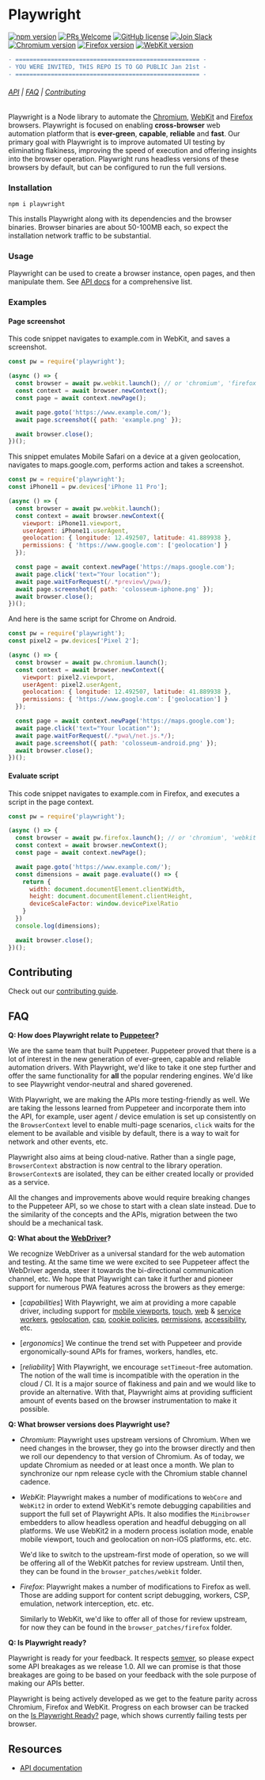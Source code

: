 # Playwright
[![npm version](https://img.shields.io/npm/v/playwright.svg?style=flat)](https://www.npmjs.com/package/playwright) [![PRs Welcome](https://img.shields.io/badge/PRs-welcome-brightgreen.svg)](https://github.com/microsoft/playwright/blob/master/CONTRIBUTING.md) [![GitHub license](https://img.shields.io/badge/license-Apache2-blue.svg)](https://github.com/microsoft/playwright/blob/master/LICENSE) [![Join Slack](https://img.shields.io/badge/join-slack-infomational)](https://join.slack.com/t/playwright/shared_invite/enQtOTEyNjExODE2OTY1LWFlNzMwN2Q0ZDNlN2Y2OGYxZThhNzY0ZGNhOTFhYmY3OWE5ZWQ1MTk4YzZlMjc4MDcwNDhjODhmZWRjNjlhMjM) [![Chromium version](https://img.shields.io/badge/chromium-81.0.4032-orange.svg)](https://www.chromium.org/Home) [![Firefox version](https://img.shields.io/badge/firefox-73.0b3-orange.svg)](https://www.mozilla.org/en-US/firefox/new/) [![WebKit version](https://img.shields.io/badge/webkit-r254081-orange.svg)](https://webkit.org/)

```diff
- ==================================================== -
- YOU WERE INVITED, THIS REPO IS TO GO PUBLIC Jan 21st -
- ==================================================== -
```

###### [API](https://github.com/microsoft/playwright/blob/master/docs/api.md) | [FAQ](#faq) | [Contributing](#contributing)

Playwright is a Node library to automate the [Chromium](https://www.chromium.org/Home), [WebKit](https://webkit.org/) and [Firefox](https://www.mozilla.org/en-US/firefox/new/) browsers. Playwright is focused on enabling **cross-browser** web automation platform that is **ever-green**, **capable**, **reliable** and **fast**. Our primary goal with Playwright is to improve automated UI testing by eliminating flakiness, improving the speed of execution and offering insights into the browser operation. Playwright runs headless versions of these browsers by default, but can be configured to run the full versions.

### Installation

```
npm i playwright
```

This installs Playwright along with its dependencies and the browser binaries. Browser binaries are about 50-100MB each, so expect the installation network traffic to be substantial.

### Usage

Playwright can be used to create a browser instance, open pages, and then manipulate them. See [API docs](https://github.com/microsoft/playwright/blob/master/docs/api.md) for a comprehensive list.

### Examples

#### Page screenshot

This code snippet navigates to example.com in WebKit, and saves a screenshot.

```js
const pw = require('playwright');

(async () => {
  const browser = await pw.webkit.launch(); // or 'chromium', 'firefox'
  const context = await browser.newContext();
  const page = await context.newPage();

  await page.goto('https://www.example.com/');
  await page.screenshot({ path: 'example.png' });

  await browser.close();
})();
```

This snippet emulates Mobile Safari on a device at a given geolocation, navigates to maps.google.com, performs action and takes a screenshot.

```js
const pw = require('playwright');
const iPhone11 = pw.devices['iPhone 11 Pro'];

(async () => {
  const browser = await pw.webkit.launch();
  const context = await browser.newContext({
    viewport: iPhone11.viewport,
    userAgent: iPhone11.userAgent,
    geolocation: { longitude: 12.492507, latitude: 41.889938 },
    permissions: { 'https://www.google.com': ['geolocation'] }
  });

  const page = await context.newPage('https://maps.google.com');
  await page.click('text="Your location"');
  await page.waitForRequest(/.*preview\/pwa/);
  await page.screenshot({ path: 'colosseum-iphone.png' });  
  await browser.close();
})();
```

And here is the same script for Chrome on Android.

```js
const pw = require('playwright');
const pixel2 = pw.devices['Pixel 2'];

(async () => {
  const browser = await pw.chromium.launch();
  const context = await browser.newContext({
    viewport: pixel2.viewport,
    userAgent: pixel2.userAgent,
    geolocation: { longitude: 12.492507, latitude: 41.889938 },
    permissions: { 'https://www.google.com': ['geolocation'] }
  });

  const page = await context.newPage('https://maps.google.com');
  await page.click('text="Your location"');
  await page.waitForRequest(/.*pwa\/net.js.*/);
  await page.screenshot({ path: 'colosseum-android.png' });
  await browser.close();
})();
```

#### Evaluate script

This code snippet navigates to example.com in Firefox, and executes a script in the page context.

```js
const pw = require('playwright');

(async () => {
  const browser = await pw.firefox.launch(); // or 'chromium', 'webkit'
  const context = await browser.newContext();
  const page = await context.newPage();

  await page.goto('https://www.example.com/');
  const dimensions = await page.evaluate(() => {
    return {
      width: document.documentElement.clientWidth,
      height: document.documentElement.clientHeight,
      deviceScaleFactor: window.devicePixelRatio
    }
  })
  console.log(dimensions);

  await browser.close();
})();
```

## Contributing

Check out our [contributing guide](https://github.com/microsoft/playwright/blob/master/CONTRIBUTING.md).

## FAQ

**Q: How does Playwright relate to [Puppeteer](https://github.com/puppeteer/puppeteer)?**

We are the same team that built Puppeteer. Puppeteer proved that there is a lot of interest in the new generation of ever-green, capable and reliable automation drivers. With Playwright, we'd like to take it one step further and offer the same functionality for **all** the popular rendering engines. We'd like to see Playwright vendor-neutral and shared goverened.

With Playwright, we are making the APIs more testing-friendly as well. We are taking the lessons learned from Puppeteer and incorporate them into the API, for example, user agent / device emulation is set up consistently on the `BrowserContext` level to enable multi-page scenarios, `click` waits for the element to be available and visible by default, there is a way to wait for network and other events, etc.

Playwright also aims at being cloud-native. Rather than a single page, `BrowserContext` abstraction is now central to the library operation. `BrowserContext`s are isolated, they can be either created locally or provided as a service.

All the changes and improvements above would require breaking changes to the Puppeteer API, so we chose to start with a clean slate instead. Due to the similarity of the concepts and the APIs, migration between the two should be a mechanical task.

**Q: What about the [WebDriver](https://www.w3.org/TR/webdriver/)?**

We recognize WebDriver as a universal standard for the web automation and testing. At the same time we were excited to see Puppeteer affect the WebDriver agenda, steer it towards the bi-directional communication channel, etc. We hope that Playwright can take it further and pioneer support for numerous PWA features across the browers as they emerge:

- [*capabilities*] With Playwright, we aim at providing a more capable driver, including support for [mobile viewports](https://developer.mozilla.org/en-US/docs/Mozilla/Mobile/Viewport_meta_tag), [touch](https://developer.mozilla.org/en-US/docs/Web/API/Touch_events/Using_Touch_Events), [web](https://developer.mozilla.org/en-US/docs/Web/API/Web_Workers_API/Using_web_workers) & [service workers](https://developer.mozilla.org/en-US/docs/Web/API/Service_Worker_API), [geolocation](https://developer.mozilla.org/en-US/docs/Web/API/Geolocation_API), [csp](https://developer.mozilla.org/en-US/docs/Web/HTTP/CSP), [cookie policies](https://web.dev/samesite-cookies-explained/), [permissions](https://developer.mozilla.org/en-US/docs/Web/API/Permissions_API), [accessibility](https://developer.mozilla.org/en-US/docs/Web/Accessibility), etc.

- [*ergonomics*] We continue the trend set with Puppeteer and provide ergonomically-sound APIs for frames, workers, handles, etc.

- [*reliability*] With Playwright, we encourage `setTimeout`-free automation. The notion of the wall time is incompatible with the operation in the cloud / CI. It is a major source of flakiness and pain and we would like to provide an alternative. With that, Playwright aims at providing sufficient amount of events based on the browser instrumentation to make it possible.

**Q: What browser versions does Playwright use?**

- *Chromium*: Playwright uses upstream versions of Chromium. When we need changes in the browser, they go into the browser directly and then we roll our dependency to that version of Chromium. As of today, we update Chromium as needed or at least once a month. We plan to synchronize our npm release cycle with the Chromium stable channel cadence.

- *WebKit*: Playwright makes a number of modifications to `WebCore` and `WebKit2` in order to extend WebKit's remote debugging capabilities and support the full set of Playwright APIs. It also modifies the `Minibrowser` embedders to allow headless operation and headful debugging on all platforms. We use WebKit2 in a modern process isolation mode, enable mobile viewport, touch and geolocation on non-iOS platforms, etc. etc.

  We'd like to switch to the upstream-first mode of operation, so we will be offering all of the WebKit patches for review upstream. Until then, they can be found in the `browser_patches/webkit` folder.

- *Firefox*: Playwright makes a number of modifications to Firefox as well. Those are adding support for content script debugging, workers, CSP, emulation, network interception, etc. etc.

  Similarly to WebKit, we'd like to offer all of those for review upstream, for now they can be found in the `browser_patches/firefox` folder.

**Q: Is Playwright ready?**

Playwright is ready for your feedback. It respects [semver](https://semver.org/), so please expect some API breakages as we release 1.0. All we can promise is that those breakages are going to be based on your feedback with the sole purpose of making our APIs better.

Playwright is being actively developed as we get to the feature parity across Chromium, Firefox and WebKit. Progress on each browser can be tracked on the [Is Playwright Ready?](https://aslushnikov.github.io/isplaywrightready/) page, which shows currently failing tests per browser.

## Resources

* [API documentation](https://github.com/microsoft/playwright/blob/master/docs/api.md)
